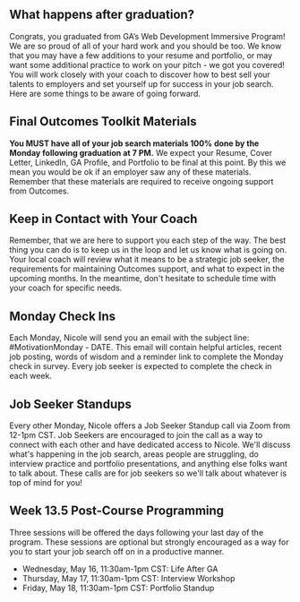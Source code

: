 ## What happens after graduation?

Congrats, you graduated from GA’s Web Development Immersive Program! We are so proud of all of your hard work and you should be too. We know that you may have a few additions to your resume and portfolio, or may want some additional practice to work on your pitch - we got you covered!  You will work closely with your coach to discover how to best sell your talents to employers and set yourself up for success in your job search. Here are some things to be aware of going forward. 

## Final Outcomes Toolkit Materials 
**You MUST have all of your job search materials 100% done by the Monday following graduation at 7 PM.** 
We expect your Resume, Cover Letter, LinkedIn, GA Profile, and Portfolio to be final at this point. By this we mean you would be ok if an employer saw any of these materials. Remember that these materials are required to receive ongoing support from Outcomes.

## Keep in Contact with Your Coach

Remember, that we are here to support you each step of the way.  The best thing you can do is to keep us in the loop and let us know what is going on. Your local coach will review what it means to be a strategic job seeker, the requirements for maintaining Outcomes support, and what to expect in the upcoming months. In the meantime, don't hesitate to schedule time with your coach for specific needs. 

## Monday Check Ins

Each Monday, Nicole will send you an email with the subject line: #MotivationMonday - DATE. This email will contain helpful articles, recent job posting, words of wisdom and a reminder link to complete the Monday check in survey. Every job seeker is expected to complete the check in each week.

## Job Seeker Standups

Every other Monday, Nicole offers a Job Seeker Standup call via Zoom from 12-1pm CST. Job Seekers are encouraged to join the call as a way to connect with each other and have dedicated access to Nicole. We'll discuss what's happening in the job search, areas people are struggling, do interview practice and portfolio presentations, and anything else folks want to talk about. These calls are for job seekers so we'll talk about whatever is top of mind for you! 

## Week 13.5 Post-Course Programming

Three sessions will be offered the days following your last day of the program. These sessions are optional but strongly encouraged as a way for you to start your job search off on in a productive manner. 
- Wednesday, May 16, 11:30am-1pm CST: Life After GA
- Thursday, May 17, 11:30am-1pm CST: Interview Workshop
- Friday, May 18, 11:30am-1pm CST: Portfolio Standup
